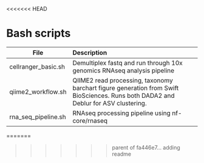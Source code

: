 <<<<<<< HEAD
# Bash scripts

| File        | Description           |
| ------------- |:-------------|
| cellranger_basic.sh | Demultiplex fastq and run through 10x genomics RNAseq analysis pipeline |
| qiime2_workflow.sh | QIIME2 read processing, taxonomy barchart figure generation from Swift BioSciences. Runs both DADA2 and Deblur for ASV clustering. |
| rna_seq_pipeline.sh | RNAseq processing pipeline using nf-core/rnaseq |
=======
>>>>>>> parent of fa446e7... adding readme

